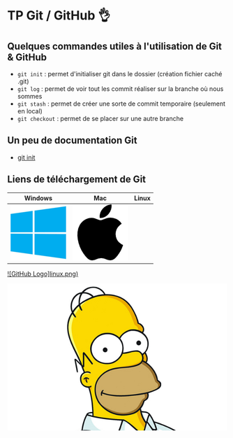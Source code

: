 # TP Git / GitHub :ok_hand:

## Quelques commandes utiles à l'utilisation de Git & GitHub

* ```git init``` : permet d'initialiser git dans le dossier (création fichier caché .git)
* ```git log``` : permet de voir tout les commit réaliser sur la branche où nous sommes
* ```git stash``` : permet de créer une sorte de commit temporaire (seulement en local)
* ```git checkout``` : permet de se placer sur une autre branche

## Un peu de documentation Git

* [git init](https://git-scm.com/book/en/v2/Git-Basics-Getting-a-Git-Repository) 

##  Liens de téléchargement de Git

Windows | Mac | Linux
------- | --- | -----
[![GitHub Logo](windows.png)](https://git-scm.com/download/win) | [![GitHub Logo](apple.png)](https://git-scm.com/download/mac) | 
[![GitHub Logo]linux.png)](https://git-scm.com/download/linux)


![GitHub Logo](homer.jpg)

